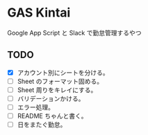 # GAS Kintai

Google App Script と Slack で勤怠管理するやつ

## TODO

- [x] アカウント別にシートを分ける。
- [ ] Sheet のフォーマット固める。
- [ ] Sheet 周りをキレイにする。
- [ ] バリデーションかける。
- [ ] エラー処理。
- [ ] README ちゃんと書く。
- [ ] 日をまたぐ勤怠。

